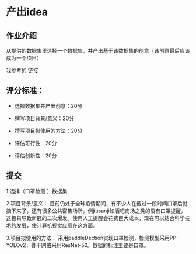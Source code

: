 # 产出idea
## 作业介绍
从提供的数据集里选择一个数据集，并产出基于该数据集的创意（该创意最后应该成为一个项目）

我参考的
[链接](https://aistudio.baidu.com/aistudio/datasetdetail/115986)

## 评分标准：
- 选择数据集并产出创意：20分

- 撰写项目背景/意义：20分

- 撰写项目拟使用的方法：20分

- 评估可行性：20分

- 评估创新性：20分

## 提交
1.选择（口罩检测 ）数据集

2.项目背景/意义： 目前仍处于全球疫情期间，有不少人在戴过一段时间口罩后就摘下来了，还有很多公共密集场所，例jiusanji如酒吧商场之类的没有口罩提醒，这极易导致新冠的二次爆发。使用人工提醒会花费巨大成本，现在可以结合科学技术的发展，使计算机视觉应用在这方面。

3.项目拟使用的方法： 采用paddleDection实现口罩检测，检测模型采用PP-YOLOv2，骨干网络采用ResNet-50。数据的标注主要是口罩。
